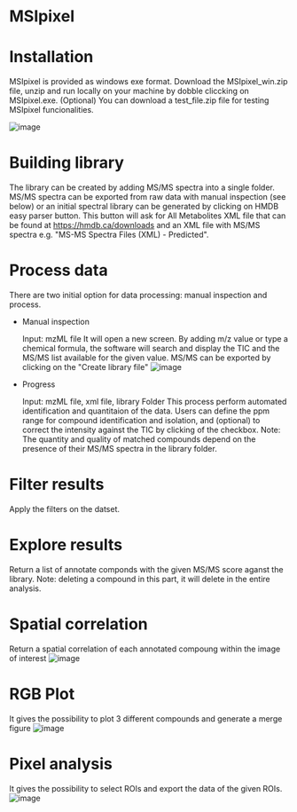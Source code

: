 # MSIpixel

# Installation
MSIpixel is provided as windows exe format. Download the MSIpixel_win.zip file, unzip and run locally on your machine by dobble cliccking on MSIpixel.exe. (Optional) You can download a test_file.zip file for testing MSIpixel funcionalities.

![image](https://user-images.githubusercontent.com/91892227/223106091-f837b511-7d86-42a4-9846-7c92b3f8983b.png)

# Building library
The library can be created by adding MS/MS spectra into a single folder. MS/MS spectra can be exported from raw data with manual inspection (see below) or an initial spectral library can be generated by clicking on HMDB easy parser button. This button will ask for All Metabolites XML file that can be found at https://hmdb.ca/downloads and an XML file with MS/MS spectra e.g. "MS-MS Spectra Files (XML) - Predicted".

# Process data
There are two initial option for data processing: manual inspection and process.
  - Manual inspection
  
    Input: mzML file
    It will open a new screen. By adding m/z value or type a chemical formula, the software will search and display the TIC and the MS/MS list available for the given       value. MS/MS can be exported by clicking on the "Create library file"
    ![image](https://user-images.githubusercontent.com/91892227/224060350-4f739363-8fc4-4a56-b541-1be7b2105177.png)

  - Progress
  
    Input: mzML file, xml file, library Folder
    This process perform automated identification and quantitaion of the data. Users can define the ppm range for compound identification and isolation, and (optional)       to correct the intensity against the TIC by clicking of the checkbox.
    Note: The quantity and quality of matched compounds depend on the presence of their MS/MS     spectra in the library folder.
 
# Filter results
 
 Apply the filters on the datset.
 
# Explore results
 
 Return a list of annotate componds with the given MS/MS score aganst the library. Note: deleting a compound in this part, it will delete in the entire analysis.
 
# Spatial correlation
 
 Return a spatial correlation of each annotated compoung within the image of interest
 ![image](https://user-images.githubusercontent.com/91892227/223116192-4fae41b7-7977-439c-a39f-4f758a91c38a.png)

 
# RGB Plot
 
 It gives the possibility to plot 3 different compounds and generate a merge figure
 ![image](https://user-images.githubusercontent.com/91892227/223116432-5b5d9a18-ac8b-4fa6-882f-1e1c1caca620.png)

 
# Pixel analysis
 
 It gives the possibility to select ROIs and export the data of the given ROIs.
 ![image](https://user-images.githubusercontent.com/91892227/223116680-7236fe23-115f-4af1-bf57-80539a232572.png)
